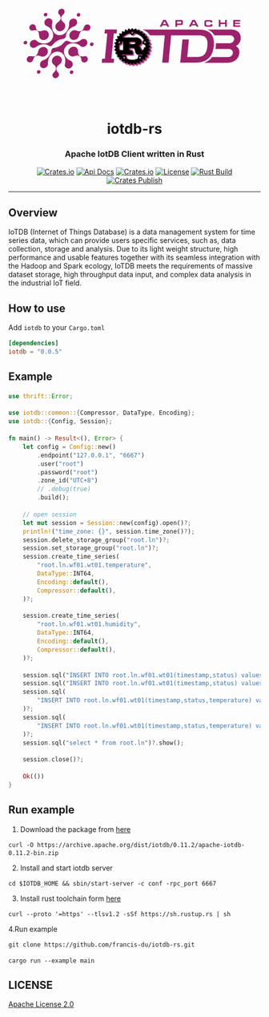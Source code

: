 <div align="center">

![logo](iotdb-rs.png)

<h1>iotdb-rs</h1>
<h3>Apache IotDB Client written in Rust</h3>

[![Crates.io](https://img.shields.io/crates/v/iotdb?style=flat-square&color=%23E5531A)](https://crates.io/crates/iotdb)
[![Api Docs](https://img.shields.io/badge/Api-Doc-a94064?style=flat-square&color=%23E5531A)](https://docs.rs/iotdb)
[![Crates.io](https://img.shields.io/crates/d/iotdb?style=flat-square&color=%23E5531A)](https://crates.io/crates/iotdb)
[![License](https://img.shields.io/badge/license-Apache%202.0-blue?style=flat-square&color=%23E5531A)](https://github.com/francis-du/iotdb-rs/blob/main/LICENSE)
[![Rust Build](https://img.shields.io/github/workflow/status/francis-du/iotdb-rs/cargo-test?label=build&style=flat-square)](https://github.com/francis-du/iotdb-rs/actions?query=workflow%3Acargo-test)
[![Crates Publish](https://img.shields.io/github/workflow/status/francis-du/iotdb-rs/cargo-publish?label=publish&style=flat-square)](https://github.com/francis-du/iotdb-rs/actions?query=workflow%3Acargo-publish)

</div>

---

## Overview

IoTDB (Internet of Things Database) is a data management system for time series data, which can provide users specific
services, such as, data collection, storage and analysis. Due to its light weight structure, high performance and usable
features together with its seamless integration with the Hadoop and Spark ecology, IoTDB meets the requirements of
massive dataset storage, high throughput data input, and complex data analysis in the industrial IoT field.

## How to use

Add `iotdb` to your `Cargo.toml`

```toml
[dependencies]
iotdb = "0.0.5"
```

## Example

```rust
use thrift::Error;

use iotdb::common::{Compressor, DataType, Encoding};
use iotdb::{Config, Session};

fn main() -> Result<(), Error> {
    let config = Config::new()
        .endpoint("127.0.0.1", "6667")
        .user("root")
        .password("root")
        .zone_id("UTC+8")
        // .debug(true)
        .build();

    // open session
    let mut session = Session::new(config).open()?;
    println!("time_zone: {}", session.time_zone()?);
    session.delete_storage_group("root.ln")?;
    session.set_storage_group("root.ln")?;
    session.create_time_series(
        "root.ln.wf01.wt01.temperature",
        DataType::INT64,
        Encoding::default(),
        Compressor::default(),
    )?;

    session.create_time_series(
        "root.ln.wf01.wt01.humidity",
        DataType::INT64,
        Encoding::default(),
        Compressor::default(),
    )?;

    session.sql("INSERT INTO root.ln.wf01.wt01(timestamp,status) values(100,true)")?;
    session.sql("INSERT INTO root.ln.wf01.wt01(timestamp,status) values(200,false)")?;
    session.sql(
        "INSERT INTO root.ln.wf01.wt01(timestamp,status,temperature) values(300,false,18.36)",
    )?;
    session.sql(
        "INSERT INTO root.ln.wf01.wt01(timestamp,status,temperature) values(400,true,32.23)",
    )?;
    session.sql("select * from root.ln")?.show();

    session.close()?;

    Ok(())
}

```

## Run example

1. Download the package from [here](https://archive.apache.org/dist/iotdb)

```shell
curl -O https://archive.apache.org/dist/iotdb/0.11.2/apache-iotdb-0.11.2-bin.zip
```

2. Install and start iotdb server

```shell
cd $IOTDB_HOME && sbin/start-server -c conf -rpc_port 6667
```

3. Install rust toolchain form [here](https://www.rust-lang.org/tools/install)

```shell
curl --proto '=https' --tlsv1.2 -sSf https://sh.rustup.rs | sh
```

4.Run example

```shell
git clone https://github.com/francis-du/iotdb-rs.git

cargo run --example main
```

## LICENSE

[Apache License 2.0](LICENSE)
